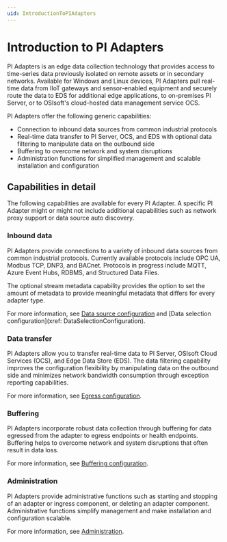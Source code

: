 ```yaml
---
uid: IntroductionToPIAdapters
---
```


# Introduction to PI Adapters

PI Adapters is an edge data collection technology that provides access to time-series data previously isolated on remote assets or in secondary networks. Available for Windows and Linux devices, PI Adapters pull real-time data from IIoT gateways and sensor-enabled equipment and securely route the data to EDS for additional edge applications, to on-premises PI Server, or to OSIsoft's cloud-hosted data management service OCS.

PI Adapters offer the following generic capabilities:

- Connection to inbound data sources from common industrial protocols
- Real-time data transfer to PI Server, OCS, and EDS with optional data filtering to manipulate data on the outbound side
- Buffering to overcome network and system disruptions
- Administration functions for simplified management and scalable installation and configuration

## Capabilities in detail

The following capabilities are available for every PI Adapter. A specific PI Adapter might or might not include additional capabilities such as network proxy support or data source auto discovery.

### Inbound data

PI Adapters provide connections to a variety of inbound data sources from common industrial protocols. Currently available protocols include OPC UA, Modbus TCP, DNP3, and BACnet. Protocols in progress include MQTT, Azure Event Hubs, RDBMS, and Structured Data Files.

The optional stream metadata capability provides the option to set the amount of metadata to provide meaningful metadata that differs for every adapter type.

For more information, see [Data source configuration](xref:DataSourceConfiguration) and [Data selection configuration](xref: DataSelectionConfiguration).

### Data transfer

PI Adapters allow you to transfer real-time data to PI Server, OSIsoft Cloud Services (OCS), and Edge Data Store (EDS). The data filtering capability improves the configuration flexibility by manipulating data on the outbound side and minimizes network bandwidth consumption through exception reporting capabilities.

For more information, see [Egress configuration](xref:EgressConfiguration).

### Buffering

PI Adapters incorporate robust data collection through buffering for data egressed from the adapter to egress endpoints or health endpoints. Buffering helps to overcome network and system disruptions that often result in data loss.

For more information, see [Buffering configuration](xref:BufferingConfiguration).

### Administration

PI Adapters provide administrative functions such as starting and stopping of an adapter or ingress component, or deleting an adapter component. Administrative functions simplify management and make installation and configuration scalable.

For more information, see [Administration](xref:Administration).
